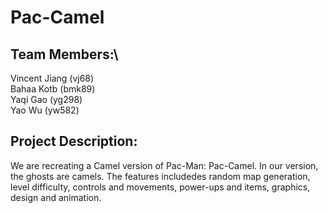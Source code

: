# Pac-Camel

## Team Members:\
Vincent Jiang (vj68)\
Bahaa Kotb (bmk89)\
Yaqi Gao (yg298)\
Yao Wu (yw582)

## Project Description: 
We are recreating a Camel version of Pac-Man: Pac-Camel. In our version, the ghosts are camels. The features includedes random map generation, level difficulty, controls and movements, power-ups and items, graphics, design and animation. 


